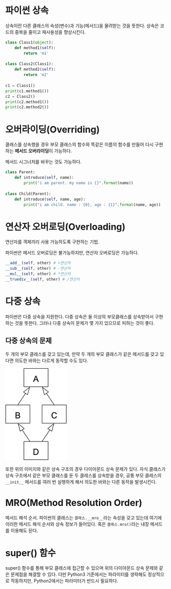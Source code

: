 # 파이썬 상속
상속이란 다른 클래스의 속성(변수)과 기능(메서드)을 물려받는 것을 뜻한다. 상속은 코드의 중복을 줄이고 재사용성을 향상시킨다.

```python
class Class1(object):
    def method1(self):
        return 'm1'

class Class2(Class1):
    def method2(self):
        return 'm2'

c1 = Class1()
print(c1.method1())
c2 = Class2()
print(c2.method1())
print(c2.method2())
```



# 오버라이딩(Overriding)
클래스를 상속했을 경우 부모 클래스의 함수와 똑같은 이름의 함수를 만들어 다시 구현하는 **메서드 오버라이딩**이 가능하다.

메서드 시그너처를 바꾸는 것도 가능하다.

```python
class Parent:
    def introduce(self, name):
        print("i am parent. my name is {}".format(name))

class Child(Parent):
    def introduce(self, name, age):
        print("i am child. name : {0}, age : {1}".format(name, age))
```



# 연산자 오버로딩(Overloading)
연산자를 객체끼리 사용 가능하도록 구현하는 기법.

파이썬은 메서드 오버로딩은 불가능하지만, 연산자 오버로딩은 가능하다.

```python
__add__(self, other) # +연산자
__sub__(self, other) # -연산자
__mul__(self, other) # *연산자
__truediv__(self, other) # /연산자
```



# 다중 상속
파이썬은 다중 상속을 지원한다. 다중 상속은 둘 이상의 부모클래스를 상속받아서 구현하는 것을 뜻한다. 그러나 다중 상속이 문제가 몇 가지 있으므로 피하는 것이 좋다.

## 다중 상속의 문제
두 개의 부모 클래스를 갖고 있는데, 만약 두 개의 부모 클래스가 같은 메서드를 갖고 있다면 의도한 바와는 다르게 동작할 수도 있다.

![다이아몬드 상속](./img/python-diamond-inheritance.png)

또한 위의 이미지와 같은 상속 구조의 경우 다이아몬드 상속 문제가 있다. 자식 클래스가 상속 구조에서 같은 부모 클래스를 둔 두 클레스를 상속받을 경우, 공통 부모 클레스의 `__init__` 메서드를 여러 번 실행하게 해서 의도한 바와는 다른 동작을 발생시킨다.



# MRO(Method Resolution Order)
메서드 해석 순서. 파이썬의 클래스는 `클래스.__mro__`라는 속성을 갖고 있는데 여기에 이러한 메서드 해석 순서와 상속 정보가 들어있다. 혹은 `클래스.mro()`라는 내장 메서드를 이용해도 된다.



# super() 함수
super() 함수를 통해 부모 클래스에 접근할 수 있으며 위의 다이아몬드 상속 문제와 같은 문제점을 해결할 수 있다. 다만 Python3 기준에서는 파라미터를 생략해도 정상적으로 작동하지만, Python2에서는 파라미터가 반드시 필요하다.
